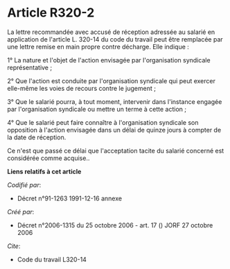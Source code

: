 # Article R320-2

La lettre recommandée avec accusé de réception adressée au salarié en application de l'article L. 320-14 du code du travail
peut être remplacée par une lettre remise en main propre contre décharge. Elle indique :

1° La nature et l'objet de l'action envisagée par l'organisation syndicale représentative ;

2° Que l'action est conduite par l'organisation syndicale qui peut exercer elle-même les voies de recours contre le
jugement ;

3° Que le salarié pourra, à tout moment, intervenir dans l'instance engagée par l'organisation syndicale ou mettre un terme à
cette action ;

4° Que le salarié peut faire connaître à l'organisation syndicale son opposition à l'action envisagée dans un délai de quinze
jours à compter de la date de réception.

Ce n'est que passé ce délai que l'acceptation tacite du salarié concerné est considérée comme acquise..

**Liens relatifs à cet article**

_Codifié par_:

  - Décret n°91-1263 1991-12-16 annexe

_Créé par_:

  - Décret n°2006-1315 du 25 octobre 2006 - art. 17 () JORF 27 octobre 2006

_Cite_:

  - Code du travail L320-14
